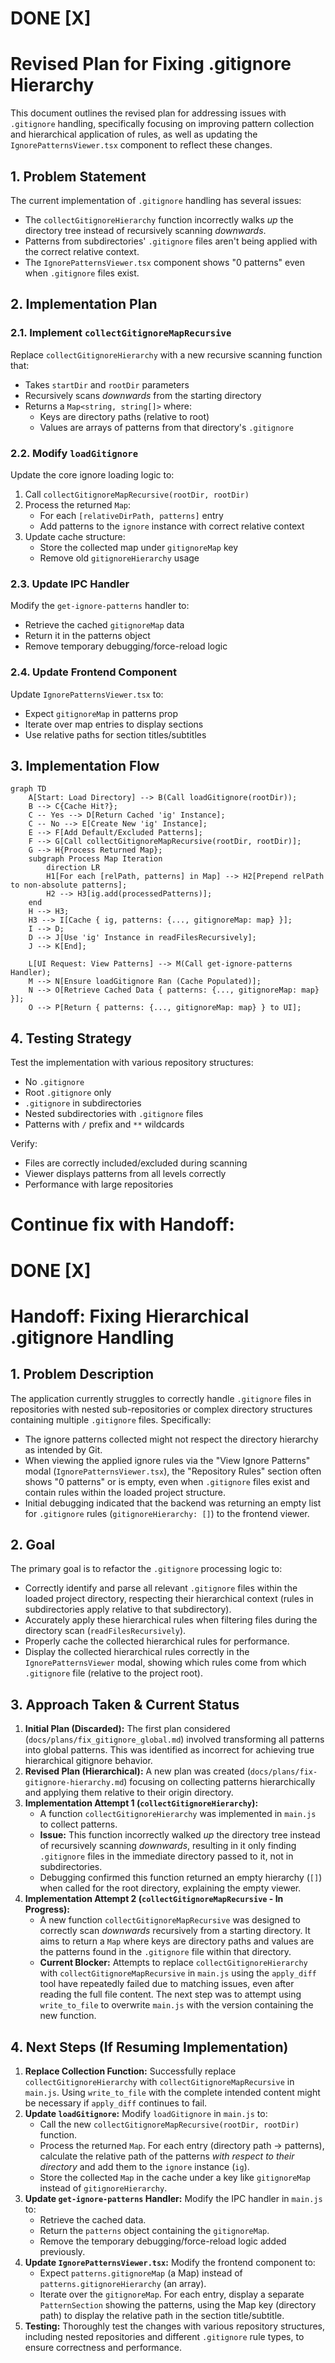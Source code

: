# DONE [X]
# Revised Plan for Fixing .gitignore Hierarchy

This document outlines the revised plan for addressing issues with `.gitignore` handling, specifically focusing on improving pattern collection and hierarchical application of rules, as well as updating the `IgnorePatternsViewer.tsx` component to reflect these changes.

## 1. Problem Statement

The current implementation of `.gitignore` handling has several issues:
- The `collectGitignoreHierarchy` function incorrectly walks *up* the directory tree instead of recursively scanning *downwards*.
- Patterns from subdirectories' `.gitignore` files aren't being applied with the correct relative context.
- The `IgnorePatternsViewer.tsx` component shows "0 patterns" even when `.gitignore` files exist.

## 2. Implementation Plan

### 2.1. Implement `collectGitignoreMapRecursive`

Replace `collectGitignoreHierarchy` with a new recursive scanning function that:
- Takes `startDir` and `rootDir` parameters
- Recursively scans *downwards* from the starting directory
- Returns a `Map<string, string[]>` where:
  - Keys are directory paths (relative to root)
  - Values are arrays of patterns from that directory's `.gitignore`

### 2.2. Modify `loadGitignore`

Update the core ignore loading logic to:
1. Call `collectGitignoreMapRecursive(rootDir, rootDir)`
2. Process the returned `Map`:
   - For each `[relativeDirPath, patterns]` entry
   - Add patterns to the `ignore` instance with correct relative context
3. Update cache structure:
   - Store the collected map under `gitignoreMap` key
   - Remove old `gitignoreHierarchy` usage

### 2.3. Update IPC Handler

Modify the `get-ignore-patterns` handler to:
- Retrieve the cached `gitignoreMap` data
- Return it in the patterns object
- Remove temporary debugging/force-reload logic

### 2.4. Update Frontend Component

Update `IgnorePatternsViewer.tsx` to:
- Expect `gitignoreMap` in patterns prop
- Iterate over map entries to display sections
- Use relative paths for section titles/subtitles

## 3. Implementation Flow

```mermaid
graph TD
    A[Start: Load Directory] --> B(Call loadGitignore(rootDir));
    B --> C{Cache Hit?};
    C -- Yes --> D[Return Cached 'ig' Instance];
    C -- No --> E[Create New 'ig' Instance];
    E --> F[Add Default/Excluded Patterns];
    F --> G[Call collectGitignoreMapRecursive(rootDir, rootDir)];
    G --> H{Process Returned Map};
    subgraph Process Map Iteration
        direction LR
        H1[For each [relPath, patterns] in Map] --> H2[Prepend relPath to non-absolute patterns];
        H2 --> H3[ig.add(processedPatterns)];
    end
    H --> H3;
    H3 --> I[Cache { ig, patterns: {..., gitignoreMap: map} }];
    I --> D;
    D --> J[Use 'ig' Instance in readFilesRecursively];
    J --> K[End];

    L[UI Request: View Patterns] --> M(Call get-ignore-patterns Handler);
    M --> N[Ensure loadGitignore Ran (Cache Populated)];
    N --> O[Retrieve Cached Data { patterns: {..., gitignoreMap: map} }];
    O --> P[Return { patterns: {..., gitignoreMap: map} } to UI];
```

## 4. Testing Strategy

Test the implementation with various repository structures:
- No `.gitignore`
- Root `.gitignore` only
- `.gitignore` in subdirectories
- Nested subdirectories with `.gitignore` files
- Patterns with `/` prefix and `**` wildcards

Verify:
- Files are correctly included/excluded during scanning
- Viewer displays patterns from all levels correctly
- Performance with large repositories

# Continue fix with Handoff:
# DONE [X]
# Handoff: Fixing Hierarchical .gitignore Handling

## 1. Problem Description

The application currently struggles to correctly handle `.gitignore` files in repositories with nested sub-repositories or complex directory structures containing multiple `.gitignore` files. Specifically:

*   The ignore patterns collected might not respect the directory hierarchy as intended by Git.
*   When viewing the applied ignore rules via the "View Ignore Patterns" modal (`IgnorePatternsViewer.tsx`), the "Repository Rules" section often shows "0 patterns" or is empty, even when `.gitignore` files exist and contain rules within the loaded project structure.
*   Initial debugging indicated that the backend was returning an empty list for `.gitignore` rules (`gitignoreHierarchy: []`) to the frontend viewer.

## 2. Goal

The primary goal is to refactor the `.gitignore` processing logic to:

*   Correctly identify and parse all relevant `.gitignore` files within the loaded project directory, respecting their hierarchical context (rules in subdirectories apply relative to that subdirectory).
*   Accurately apply these hierarchical rules when filtering files during the directory scan (`readFilesRecursively`).
*   Properly cache the collected hierarchical rules for performance.
*   Display the collected hierarchical rules correctly in the `IgnorePatternsViewer` modal, showing which rules come from which `.gitignore` file (relative to the project root).

## 3. Approach Taken &amp; Current Status

1.  **Initial Plan (Discarded):** The first plan considered (`docs/plans/fix_gitignore_global.md`) involved transforming all patterns into global patterns. This was identified as incorrect for achieving true hierarchical gitignore behavior.
2.  **Revised Plan (Hierarchical):** A new plan was created (`docs/plans/fix-gitignore-hierarchy.md`) focusing on collecting patterns hierarchically and applying them relative to their origin directory.
3.  **Implementation Attempt 1 (`collectGitignoreHierarchy`):**
    *   A function `collectGitignoreHierarchy` was implemented in `main.js` to collect patterns.
    *   **Issue:** This function incorrectly walked *up* the directory tree instead of recursively scanning *downwards*, resulting in it only finding `.gitignore` files in the immediate directory passed to it, not in subdirectories.
    *   Debugging confirmed this function returned an empty hierarchy (`[]`) when called for the root directory, explaining the empty viewer.
4.  **Implementation Attempt 2 (`collectGitignoreMapRecursive` - In Progress):**
    *   A new function `collectGitignoreMapRecursive` was designed to correctly scan *downwards* recursively from a starting directory. It aims to return a `Map` where keys are directory paths and values are the patterns found in the `.gitignore` file within that directory.
    *   **Current Blocker:** Attempts to replace `collectGitignoreHierarchy` with `collectGitignoreMapRecursive` in `main.js` using the `apply_diff` tool have repeatedly failed due to matching issues, even after reading the full file content. The next step was to attempt using `write_to_file` to overwrite `main.js` with the version containing the new function.

## 4. Next Steps (If Resuming Implementation)

1.  **Replace Collection Function:** Successfully replace `collectGitignoreHierarchy` with `collectGitignoreMapRecursive` in `main.js`. Using `write_to_file` with the complete intended content might be necessary if `apply_diff` continues to fail.
2.  **Update `loadGitignore`:** Modify `loadGitignore` in `main.js` to:
    *   Call the new `collectGitignoreMapRecursive(rootDir, rootDir)` function.
    *   Process the returned `Map`. For each entry (directory path -> patterns), calculate the relative path of the patterns *with respect to their directory* and add them to the `ignore` instance (`ig`).
    *   Store the collected `Map` in the cache under a key like `gitignoreMap` instead of `gitignoreHierarchy`.
3.  **Update `get-ignore-patterns` Handler:** Modify the IPC handler in `main.js` to:
    *   Retrieve the cached data.
    *   Return the `patterns` object containing the `gitignoreMap`.
    *   Remove the temporary debugging/force-reload logic added previously.
4.  **Update `IgnorePatternsViewer.tsx`:** Modify the frontend component to:
    *   Expect `patterns.gitignoreMap` (a Map) instead of `patterns.gitignoreHierarchy` (an array).
    *   Iterate over the `gitignoreMap`. For each entry, display a separate `PatternSection` showing the patterns, using the Map key (directory path) to display the relative path in the section title/subtitle.
5.  **Testing:** Thoroughly test the changes with various repository structures, including nested repositories and different `.gitignore` rule types, to ensure correctness and performance.
